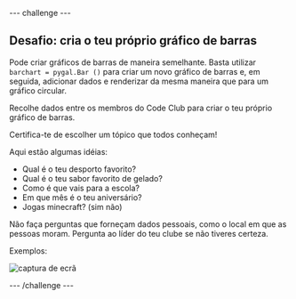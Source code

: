 --- challenge ---

## Desafio: cria o teu próprio gráfico de barras

Pode criar gráficos de barras de maneira semelhante. Basta utilizar `barchart = pygal.Bar ()` para criar um novo gráfico de barras e, em seguida, adicionar dados e renderizar da mesma maneira que para um gráfico circular.

Recolhe dados entre os membros do Code Club para criar o teu próprio gráfico de barras.

Certifica-te de escolher um tópico que todos conheçam!

Aqui estão algumas idéias:

+ Qual é o teu desporto favorito?
+ Qual é o teu sabor favorito de gelado?
+ Como é que vais para a escola?
+ Em que mês é o teu aniversário?
+ Jogas minecraft? (sim não)

Não faça perguntas que forneçam dados pessoais, como o local em que as pessoas moram. Pergunta ao líder do teu clube se não tiveres certeza.

Exemplos:

![captura de ecrã](images/pets-bar-examples.png)

--- /challenge ---